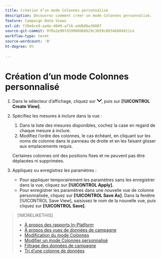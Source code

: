 ```yaml
---
title: Création d’un mode Colonnes personnalisé
description: Découvrez comment créer un mode Colonnes personnalisé.
feature: Campaign Data Views
exl-id: f39e6ce9-aa4e-4049-af16-eddb0ba30087
source-git-commit: 0f0a2e907d39900968b29c3b59c8034b604911ce
workflow-type: tm+mt
source-wordcount: '0'
ht-degree: 0%

---
```


# Création d’un mode Colonnes personnalisé

1. Dans le sélecteur d’affichage, cliquez sur ![Flèche vers le bas](/help/dsp/assets/chevron-down.png), puis sur **[!UICONTROL Create View]**.

1. Spécifiez les mesures à inclure dans la vue :
   1. Dans la liste des mesures disponibles, cochez la case en regard de chaque mesure à inclure.
   1. Modifiez l’ordre des colonnes, le cas échéant, en cliquant sur les noms de colonne dans le panneau de droite et en les faisant glisser aux emplacements requis.

   Certaines colonnes ont des positions fixes et ne peuvent pas être déplacées ni supprimées.

1. Appliquez ou enregistrez les paramètres :

   * Pour appliquer temporairement les paramètres sans les enregistrer dans la vue, cliquez sur **[!UICONTROL Apply].**
   * Pour enregistrer les paramètres dans une nouvelle vue de colonne personnalisée, cliquez sur **[!UICONTROL Save As]**. Dans la fenêtre [!UICONTROL Save View], saisissez le nom de la nouvelle vue, puis cliquez sur **[!UICONTROL Save]**.

>[!MORELIKETHIS]
>
>* [À propos des rapports In-Platform](campaign-reports-about.md)
>* [À propos des vues de données de campagne](campaign-data-views-about.md)
>* [Modification du mode Colonnes](column-view-change.md)
>* [Modifier un mode Colonnes personnalisé](column-view-edit.md)
>* [Filtrage des données de campagne](campaign-data-filter.md)
>* [Tri d’une colonne de données](campaign-data-sort.md)


